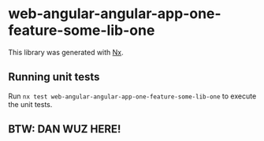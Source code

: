 # web-angular-angular-app-one-feature-some-lib-one

This library was generated with [Nx](https://nx.dev).

## Running unit tests

Run `nx test web-angular-angular-app-one-feature-some-lib-one` to execute the unit tests.

## BTW: DAN WUZ HERE!

